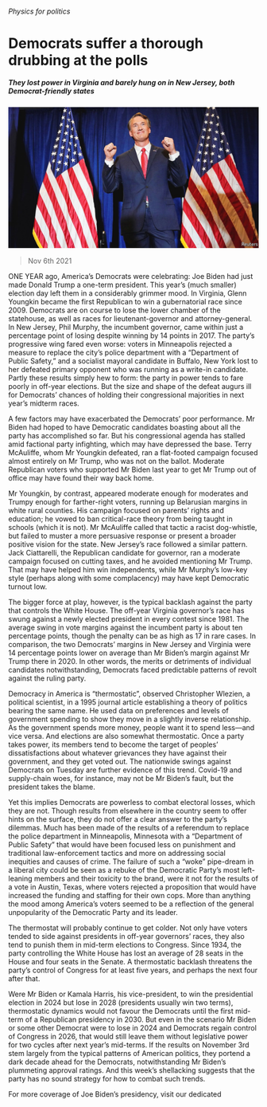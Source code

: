 ###### Physics for politics

# Democrats suffer a thorough drubbing at the polls 

##### They lost power in Virginia and barely hung on in New Jersey, both Democrat-friendly states 

![image](images/20211106_USP004_0.jpg) 

> Nov 6th 2021 

ONE YEAR ago, America’s Democrats were celebrating: Joe Biden had just made Donald Trump a one-term president. This year’s (much smaller) election day left them in a considerably grimmer mood. In Virginia, Glenn Youngkin became the first Republican to win a gubernatorial race since 2009. Democrats are on course to lose the lower chamber of the statehouse, as well as races for lieutenant-governor and attorney-general. In New Jersey, Phil Murphy, the incumbent governor, came within just a percentage point of losing despite winning by 14 points in 2017. The party’s progressive wing fared even worse: voters in Minneapolis rejected a measure to replace the city’s police department with a “Department of Public Safety,” and a socialist mayoral candidate in Buffalo, New York lost to her defeated primary opponent who was running as a write-in candidate. Partly these results simply hew to form: the party in power tends to fare poorly in off-year elections. But the size and shape of the defeat augurs ill for Democrats’ chances of holding their congressional majorities in next year’s midterm races.

A few factors may have exacerbated the Democrats’ poor performance. Mr Biden had hoped to have Democratic candidates boasting about all the party has accomplished so far. But his congressional agenda has stalled amid factional party infighting, which may have depressed the base. Terry McAuliffe, whom Mr Youngkin defeated, ran a flat-footed campaign focused almost entirely on Mr Trump, who was not on the ballot. Moderate Republican voters who supported Mr Biden last year to get Mr Trump out of office may have found their way back home.


Mr Youngkin, by contrast, appeared moderate enough for moderates and Trumpy enough for farther-right voters, running up Belarusian margins in white rural counties. His campaign focused on parents’ rights and education; he vowed to ban critical-race theory from being taught in schools (which it is not). Mr McAuliffe called that tactic a racist dog-whistle, but failed to muster a more persuasive response or present a broader positive vision for the state. New Jersey’s race followed a similar pattern. Jack Ciattarelli, the Republican candidate for governor, ran a moderate campaign focused on cutting taxes, and he avoided mentioning Mr Trump. That may have helped him win independents, while Mr Murphy’s low-key style (perhaps along with some complacency) may have kept Democratic turnout low.

The bigger force at play, however, is the typical backlash against the party that controls the White House. The off-year Virginia governor’s race has swung against a newly elected president in every contest since 1981. The average swing in vote margins against the incumbent party is about ten percentage points, though the penalty can be as high as 17 in rare cases. In comparison, the two Democrats’ margins in New Jersey and Virginia were 14 percentage points lower on average than Mr Biden’s margin against Mr Trump there in 2020. In other words, the merits or detriments of individual candidates notwithstanding, Democrats faced predictable patterns of revolt against the ruling party.

Democracy in America is “thermostatic”, observed Christopher Wlezien, a political scientist, in a 1995 journal article establishing a theory of politics bearing the same name. He used data on preferences and levels of government spending to show they move in a slightly inverse relationship. As the government spends more money, people want it to spend less—and vice versa. And elections are also somewhat thermostatic. Once a party takes power, its members tend to become the target of peoples’ dissatisfactions about whatever grievances they have against their government, and they get voted out. The nationwide swings against Democrats on Tuesday are further evidence of this trend. Covid-19 and supply-chain woes, for instance, may not be Mr Biden’s fault, but the president takes the blame.

Yet this implies Democrats are powerless to combat electoral losses, which they are not. Though results from elsewhere in the country seem to offer hints on the surface, they do not offer a clear answer to the party’s dilemmas. Much has been made of the results of a referendum to replace the police department in Minneapolis, Minnesota with a “Department of Public Safety” that would have been focused less on punishment and traditional law-enforcement tactics and more on addressing social inequities and causes of crime. The failure of such a “woke” pipe-dream in a liberal city could be seen as a rebuke of the Democratic Party’s most left-leaning members and their toxicity to the brand, were it not for the results of a vote in Austin, Texas, where voters rejected a proposition that would have increased the funding and staffing for their own cops. More than anything the mood among America’s voters seemed to be a reflection of the general unpopularity of the Democratic Party and its leader.

The thermostat will probably continue to get colder. Not only have voters tended to side against presidents in off-year governors’ races, they also tend to punish them in mid-term elections to Congress. Since 1934, the party controlling the White House has lost an average of 28 seats in the House and four seats in the Senate. A thermostatic backlash threatens the party’s control of Congress for at least five years, and perhaps the next four after that.

Were Mr Biden or Kamala Harris, his vice-president, to win the presidential election in 2024 but lose in 2028 (presidents usually win two terms), thermostatic dynamics would not favour the Democrats until the first mid-term of a Republican presidency in 2030. But even in the scenario Mr Biden or some other Democrat were to lose in 2024 and Democrats regain control of Congress in 2026, that would still leave them without legislative power for two cycles after next year’s mid-terms. If the results on November 3rd stem largely from the typical patterns of American politics, they portend a dark decade ahead for the Democrats, notwithstanding Mr Biden’s plummeting approval ratings. And this week’s shellacking suggests that the party has no sound strategy for how to combat such trends.

 For more coverage of Joe Biden’s presidency, visit our dedicated 

